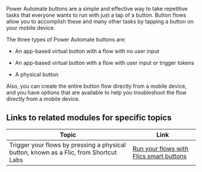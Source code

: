 Power Automate buttons are a simple and effective way to take repetitive
tasks that everyone wants to run with just a tap of a button. Button
flows allow you to accomplish these and many other tasks by
tapping a button on your mobile device.

The three types of Power Automate buttons are:

- An app-based virtual button with a flow with no user input

- An app-based virtual button with a flow with user input or trigger tokens

- A physical button

Also, you can create the entire button flow directly from
a mobile device, and you have options that are available to help you troubleshoot the
flow directly from a mobile device.

## Links to related modules for specific topics

| Topic | Link |
|-------|------|
| Trigger your flows by pressing a physical button, known as a Flic, from Shortcut Labs | [Run your flows with Flics smart buttons](/power-automate/flic-button-flows/?azure-portal=true) |
